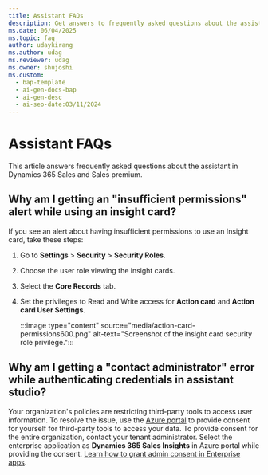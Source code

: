 ```yaml
---
title: Assistant FAQs
description: Get answers to frequently asked questions about the assistant.
ms.date: 06/04/2025
ms.topic: faq
author: udaykirang
ms.author: udag
ms.reviewer: udag
ms.owner: shujoshi
ms.custom:
  - bap-template
  - ai-gen-docs-bap
  - ai-gen-desc
  - ai-seo-date:03/11/2024
---
```


# Assistant FAQs

This article answers frequently asked questions about the assistant in Dynamics 365 Sales and Sales premium.

## Why am I getting an "insufficient permissions" alert while using an insight card?

If you see an alert about having insufficient permissions to use an Insight card, take these steps:  

1. Go to **Settings** > **Security** > **Security Roles**.  
2. Choose the user role viewing the insight cards.  
3. Select the **Core Records** tab.  
4. Set the privileges to Read and Write access for **Action card** and **Action card User Settings**.  

   :::image type="content" source="media/action-card-permissions600.png" alt-text="Screenshot of the insight card security role privilege.":::

## Why am I getting a "contact administrator" error while authenticating credentials in assistant studio?

Your organization's policies are restricting third-party tools to access user information. To resolve the issue, use the [Azure portal](https://portal.azure.com) to provide consent for yourself for third-party tools to access your data. To provide consent for the entire organization, contact your tenant administrator. Select the enterprise application as **Dynamics 365 Sales Insights** in Azure portal while providing the consent. [Learn how to grant admin consent in Enterprise apps](/azure/active-directory/manage-apps/grant-admin-consent#grant-admin-consent-in-enterprise-apps).

